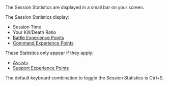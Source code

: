 The Session Statistics are displayed in a small bar on your screen.

The Session Statistics display:

- Session Time
- Your Kill/Death Ratio
- [Battle Experience Points](Battle_Experience_Points.md)
- [Command Experience Points](Command_Experience_Points.md)

These Statistics only appear if they apply:

- [Assists](Assist.md)
- [Support Experience Points](Support_Experience_Points.md)

The default keyboard combination to toggle the Session Statistics is Ctrl+S.

<!--[Category:Game Guides](Category:Game_Guides.md)-->
<!--[Category:Terminology](Category:Terminology.md)-->
